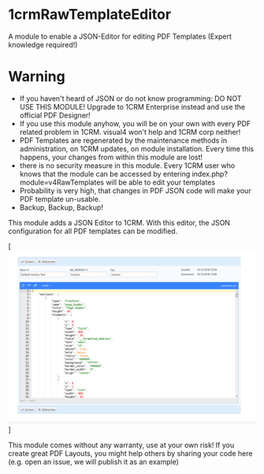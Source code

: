 # 1crmRawTemplateEditor
A module to enable a JSON-Editor for editing PDF Templates (Expert knowledge required!)

# Warning
- If you haven't heard of JSON or do not know programming: DO NOT USE THIS MODULE! Upgrade to 1CRM Enterprise instead and use the official PDF Designer!
- If you use this module anyhow, you will be on your own with every PDF related problem in 1CRM. visual4 won't help and 1CRM corp neither!
- PDF Templates are regenerated by the maintenance methods in administration, on 1CRM updates, on module installation. Every time this happens, your changes from within this module are lost!
- there is no security measure in this module. Every 1CRM user who knows that the module can be accessed by entering index.php?module=v4RawTemplates will be able to edit your templates
- Probability is very high, that changes in PDF JSON code will make your PDF template un-usable.
- Backup, Backup, Backup!

This module adds a JSON Editor to 1CRM. With this editor, the JSON configuration for all PDF templates can be modified.

[![JSONEditor](img/json-editor-pdf-templates.png)]

This module comes without any warranty, use at your own risk! If you create great PDF Layouts, you might help others by sharing your code here (e.g. open an issue, we will publish it as an example)